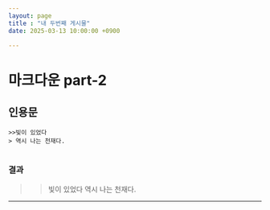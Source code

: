 ```yaml
---
layout: page
title : "내 두번째 게시물"
date: 2025-03-13 10:00:00 +0900

---
```

# 마크다운 part-2

## 인용문

```
>>빛이 있었다
> 역시 나는 천재다.


```
### 결과

>>빛이 있었다
> 역시 나는 천재다.


---

